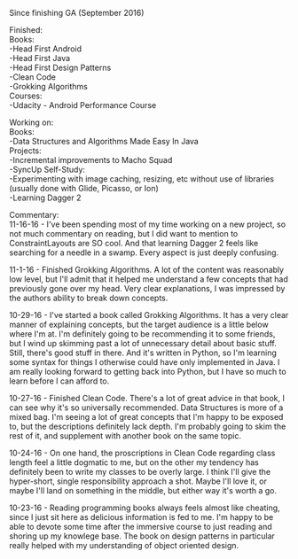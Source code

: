 Since finishing GA (September 2016)  

Finished:  
Books:  
-Head First Android  
-Head First Java  
-Head First Design Patterns  
-Clean Code  
-Grokking Algorithms  
Courses:  
-Udacity - Android Performance Course  


Working on:  
Books:  
-Data Structures and Algorithms Made Easy In Java  
Projects:  
-Incremental improvements to Macho Squad  
-SyncUp
Self-Study:  
-Experimenting with image caching, resizing, etc without use of libraries (usually done with Glide, Picasso, or Ion)  
-Learning Dagger 2


Commentary:  
11-16-16 - I've been spending most of my time working on a new project, so not much commentary on reading, but I did want to mention to ConstraintLayouts are SO cool.  And that learning Dagger 2 feels like searching for a needle in a swamp.  Every aspect is just deeply confusing.  

11-1-16 - Finished Grokking Algorithms. A lot of the content was reasonably low level, but I'll admit that it helped me understand a few concepts that had previously gone over my head. Very clear explanations, I was impressed by the authors ability to break down concepts.  

10-29-16 - I've started a book called Grokking Algorithms. It has a very clear manner of explaining concepts, but the target audience is a little below where I'm at. I'm definitely going to be recommending it to some friends, but I wind up skimming past a lot of unnecessary detail about basic stuff. Still, there's good stuff in there. And it's written in Python, so I'm learning some syntax for things I otherwise could have only implemented in Java. I am really looking forward to getting back into Python, but I have so much to learn before I can afford to.  

10-27-16 - Finished Clean Code. There's a lot of great advice in that book, I can see why it's so universally recommended. Data Structures is more of a mixed bag. I'm seeing a lot of great concepts that I'm happy to be exposed to, but the descriptions definitely lack depth. I'm probably going to skim the rest of it, and supplement with another book on the same topic.

10-24-16 - On one hand, the proscriptions in Clean Code regarding class length feel a little dogmatic to me, but on the other my tendency has definitely been to write my classes to be overly large. I think I'll give the hyper-short, single responsibility approach a shot. Maybe I'll love it, or maybe I'll land on something in the middle, but either way it's worth a go.  

10-23-16 - Reading programming books always feels almost like cheating, since I just sit here as delicious information is fed to me. I'm happy to be able to devote some time after the immersive course to just reading and shoring up my knowlege base. The book on design patterns in particular really helped with my understanding of object oriented design.  
